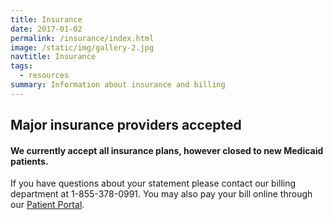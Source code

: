 ```yaml
---
title: Insurance
date: 2017-01-02
permalink: /insurance/index.html
image: /static/img/gallery-2.jpg
navtitle: Insurance
tags:
  - resources
summary: Information about insurance and billing
---
```

## Major insurance providers accepted
#### We currently accept all insurance plans, however closed to new Medicaid patients.

If you have questions about your statement please contact our billing department at 1-855-378-0991.
You may also pay your bill online through our [Patient Portal](https://www.myhealthrecord.com/Portal/SSO).
